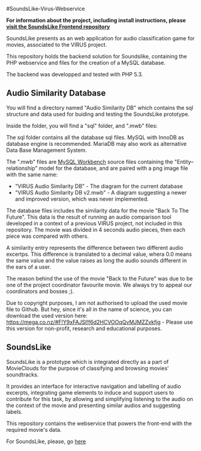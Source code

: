 #SoundsLike-Virus-Webservice

**For information about the project, including install instructions, please [visit the SoundsLike Frontend repository](https://github.com/Semogj/SoundsLike-Frontend/)**

SoundsLike presents as an web application for audio classification game for movies, associated to the VIRUS project.

This repository holds the backend solution for Soundslike, containing the PHP webservice and files for the creation of a MySQL database.

The backend was developped and tested with PHP 5.3.

## Audio Similarity Database

You will find a directory named "Audio Similarity DB" which contains the sql structure and data used for buiding and testing the SoundsLike prototype.

Inside the folder, you will find a "sql" folder, and ".mwb" files:

The sql folder contains all the database sql files. MySQL with InnoDB as database engine is recommended. MariaDB may also work as alternative Data Base Management System. 

The ".mwb" files are [MySQL Workbench](https://www.mysql.com/products/workbench/) source files containing the "Entity–relationship" model for the database, and are paired with a png image file with the same name:

- "VIRUS Audio Similarity DB" - The diagram for the current database
- "VIRUS Audio Similarity DB v2.mwb" - A diagram suggesting a newer and improved version, which was never implemented.

The database files includes the similarity data for the movie "Back To The Future". This data is the result of running an audio comparison tool developed in a context of a previous VIRUS project, not included in this repository. The movie was divided in 4 seconds audio pieces, then each piece was compared with others.

A similarity entry represents the difference between two different audio excertps. This difference is translated to a decimal value, whera 0.0 means the same value and the value raises as long the audio sounds different in the ears of a user.

The reason behind the use of the movie "Back to the Future" was due to be one of the project coordinator favourite movie. We always try to appeal our coordinators and bosses ;).

Due to copyright purposes, I am not authorised to upload the used movie file to Github. But hey, since it's all in the name of science, you can download the used version here: https://mega.co.nz/#F!Y9xFAJSI!f6d2HCVOOqQvMJMZZvkfjg - Please use this version for non-profit, research and educational purposes.

## SoundsLike

SoundsLike is a prototype which is integrated directly as a part of MovieClouds for the purpose of classifying and browsing movies’ soundtracks.

It provides an interface for interactive navigation and labelling of audio excerpts, integrating game elements to induce and support users to contribute for this task, by allowing and simplifying listening to the audio on the context of the movie and presenting similar audios and suggesting labels.

This repository contains the webservice that powers the front-end with the required movie's data.

For SoundsLike, please, go [here](https://github.com/Semogj/SoundsLike-Frontend/)

